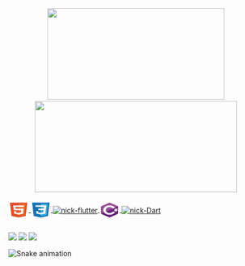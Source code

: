 <div align="center">
  <a href="https://github.com/nicolealternat">
  <img height="180em" width="350" src="https://github-readme-stats.vercel.app/api?username=nicolealternat&show_icons=true&theme=dracula&include_all_commits=true&count_private=true"/>
  <img height="180em" width="400" src="https://github-readme-stats.vercel.app/api/top-langs/?username=nicolealternat&layout=compact&langs_count=7&theme=dracula"/>
</div>
<div style="display: inline_block"><br>



  <img align="center" alt="nick-HTML" height="30" width="40" src="https://raw.githubusercontent.com/devicons/devicon/master/icons/html5/html5-original.svg">
  <img align="center" alt="nick-CSS" height="30" width="40" src="https://raw.githubusercontent.com/devicons/devicon/master/icons/css3/css3-original.svg">
  <img align="center" alt="nick-flutter" height="30" width="40"  src="https://cdn.jsdelivr.net/gh/devicons/devicon/icons/flutter/flutter-original.svg">
  <img align="center" alt="nick-Csharp" height="30" width="40" src="https://raw.githubusercontent.com/devicons/devicon/master/icons/csharp/csharp-original.svg">
  <img align="center" alt="nick-Dart"= heigth="25" width="30"src="https://cdn.jsdelivr.net/gh/devicons/devicon/icons/dart/dart-original.svg">
 
 </div>
  
  ##
 
<div> 

  <a href="https://www.instagram.com/nick_santos2004/" target="_blank"><img src="https://img.shields.io/badge/-Instagram-%23E4405F?style=for-the-badge&logo=instagram&logoColor=white" target="_blank"></a>
 <a href="https://discord.gg/HZTbEGez" target="_blank"><img src="https://img.shields.io/badge/Discord-7289DA?style=for-the-badge&logo=discord&logoColor=white" target="_blank"></a> 
  <a href = "nicole.dark0000@gmail.com"><img src="https://img.shields.io/badge/-Gmail-%23333?style=for-the-badge&logo=gmail&logoColor=white" target="_blank"></a>

 
  ![Snake animation](https://github.com/nicolealternat/nicolealternat/blob/output/github-contribution-grid-snake.svg)
 
</div>
